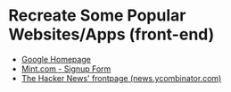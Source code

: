 # Recreate Some Popular Websites/Apps (front-end)

- [Google Homepage](https://google-homepage-gamma.vercel.app/)
- [Mint.com - Signup Form](https://mint-signup-form-iota.vercel.app/)
- [The Hacker News' frontpage (news.ycombinator.com)](https://hacker-news-frontpage-nu.vercel.app/)
